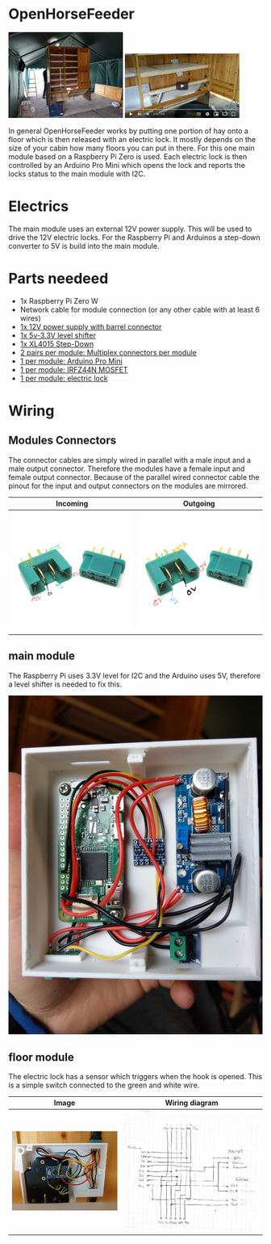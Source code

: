 # OpenHorseFeeder

<p float="left" width="100%">
  <img src="docs/cabin-1.jpg" width="45%" />
  <a href="https://youtu.be/3OJPC2QBI0U" width="45%"><img width="45%" src="docs/floor-opening-thumbnail.png" /></a>
</p>

In general OpenHorseFeeder works by putting one portion of hay onto a floor
which is then released with an electric lock. It mostly depends on the size of
your cabin how many floors you can put in there.
For this one main module based on a Raspberry Pi Zero is used. Each electric
lock is then controlled by an Arduino Pro Mini which opens the lock and reports
the locks status to the main module with I2C.

Electrics
=========
The main module uses an external 12V power supply. This will be used to drive
the 12V electric locks. For the Raspberry Pi and Arduinos a step-down converter
to 5V is build into the main module.

Parts needeed
=============

- 1x Raspberry Pi Zero W
- Network cable for module connection (or any other cable with at least 6 wires)
- [1x 12V power supply with barrel connector](https://www.amazon.de/-/en/LED-Power-Supply-12-24/dp/B07FNMKTBL/ref=sxin_13_b2b_sx_ftd_qd)
- [1x 5v-3.3V level shifter](https://www.amazon.de/RUNCCI-YUN-4-Channel-Converter-Bidirectional-Microcontroller/dp/B082F6BSB5/ref=sr_1_2_sspa)
- [1x XL4015 Step-Down](https://www.amazon.de/-/en/XL4015-Converter-Module-1-25-36V-Adjustable/dp/B07XRF9NWP/ref=sr_1_6)
- [2 pairs per module: Multiplex connectors per module](https://www.amazon.de/10-Pairs-20-Pieces-Multiplex-Compatible-Trading/dp/B00ON2EXL8/ref=sr_1_2_sspa)
- [1 per module: Arduino Pro Mini](https://www.amazon.de/-/en/AZDelivery-PRO-Mini-ATmega328-16MHz/dp/B07VKLCYFV/ref=sr_1_3)
- [1 per module: IRFZ44N MOSFET](https://www.amazon.de/Youmile-Transistor-N-Channel-International-Rectifier/dp/B07QGNBJDF/ref=sr_1_3_sspa)
- [1 per module: electric lock](https://www.amazon.de/-/en/Electric-Electromagnetic-Locking-Cabinet-Emergency/dp/B07KWMH16C/ref=sr_1_9)

Wiring
======

Modules Connectors
------------------
The connector cables are simply wired in parallel with a male input and a male
output connector. Therefore the modules have a female input and female output
connector. Because of the parallel wired connector cable the pinout for the
input and output connectors on the modules are mirrored.

Incoming                    |Outgoing
:--------------------------:|:---------------------------:
![](docs/mpx-in-pinout.jpg) | ![](docs/mpx-out-pinout.jpg)

main module
-----------

The Raspberry Pi uses 3.3V level for I2C and the Arduino uses 5V, therefore a
level shifter is needed to fix this.

![](docs/main-module.jpg)

floor module
--------------

The electric lock has a sensor which triggers when the hook is opened. This is
a simple switch connected to the green and white wire.

Image                       |Wiring diagram
:--------------------------:|:---------------------------:
![](docs/floor-module.jpg)  | ![](docs/wiring-diagram.jpg)
